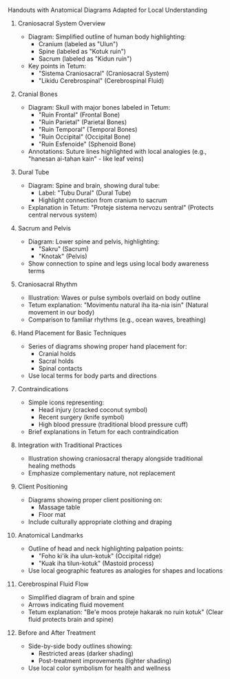 Handouts with Anatomical Diagrams Adapted for Local Understanding

1. Craniosacral System Overview
   - Diagram: Simplified outline of human body highlighting:
     * Cranium (labeled as "Ulun")
     * Spine (labeled as "Kotuk ruin")
     * Sacrum (labeled as "Kidun ruin")
   - Key points in Tetum:
     * "Sistema Craniosacral" (Craniosacral System)
     * "Likidu Cerebrospinal" (Cerebrospinal Fluid)

2. Cranial Bones
   - Diagram: Skull with major bones labeled in Tetum:
     * "Ruin Frontal" (Frontal Bone)
     * "Ruin Parietal" (Parietal Bones)
     * "Ruin Temporal" (Temporal Bones)
     * "Ruin Occipital" (Occipital Bone)
     * "Ruin Esfenoide" (Sphenoid Bone)
   - Annotations: Suture lines highlighted with local analogies (e.g., "hanesan ai-tahan kain" - like leaf veins)

3. Dural Tube
   - Diagram: Spine and brain, showing dural tube:
     * Label: "Tubu Dural" (Dural Tube)
     * Highlight connection from cranium to sacrum
   - Explanation in Tetum: "Proteje sistema nervozu sentral" (Protects central nervous system)

4. Sacrum and Pelvis
   - Diagram: Lower spine and pelvis, highlighting:
     * "Sakru" (Sacrum)
     * "Knotak" (Pelvis)
   - Show connection to spine and legs using local body awareness terms

5. Craniosacral Rhythm
   - Illustration: Waves or pulse symbols overlaid on body outline
   - Tetum explanation: "Movimentu natural iha ita-nia isin" (Natural movement in our body)
   - Comparison to familiar rhythms (e.g., ocean waves, breathing)

6. Hand Placement for Basic Techniques
   - Series of diagrams showing proper hand placement for:
     * Cranial holds
     * Sacral holds
     * Spinal contacts
   - Use local terms for body parts and directions

7. Contraindications
   - Simple icons representing:
     * Head injury (cracked coconut symbol)
     * Recent surgery (knife symbol)
     * High blood pressure (traditional blood pressure cuff)
   - Brief explanations in Tetum for each contraindication

8. Integration with Traditional Practices
   - Illustration showing craniosacral therapy alongside traditional healing methods
   - Emphasize complementary nature, not replacement

9. Client Positioning
   - Diagrams showing proper client positioning on:
     * Massage table
     * Floor mat
   - Include culturally appropriate clothing and draping

10. Anatomical Landmarks
    - Outline of head and neck highlighting palpation points:
      * "Foho ki'ik iha ulun-kotuk" (Occipital ridge)
      * "Kuak iha tilun-kotuk" (Mastoid process)
    - Use local geographic features as analogies for shapes and locations

11. Cerebrospinal Fluid Flow
    - Simplified diagram of brain and spine
    - Arrows indicating fluid movement
    - Tetum explanation: "Be'e moos proteje hakarak no ruin kotuk" (Clear fluid protects brain and spine)

12. Before and After Treatment
    - Side-by-side body outlines showing:
      * Restricted areas (darker shading)
      * Post-treatment improvements (lighter shading)
    - Use local color symbolism for health and wellness
